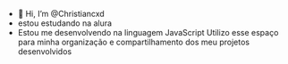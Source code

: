 - 👋 Hi, I’m @Christiancxd
- estou estudando na alura
- Estou me desenvolvendo na linguagem JavaScript
Utilizo esse espaço para minha organização e compartilhamento dos meu projetos desenvolvidos
